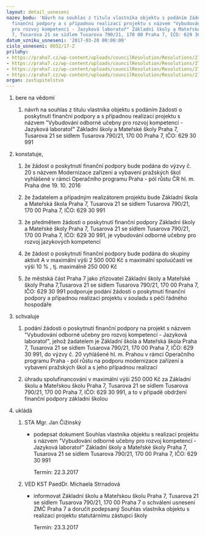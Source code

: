 ```yaml
---
layout: detail_usneseni
nazev_bodu: 'Návrh na souhlas z titulu vlastníka objektu s podáním žádosti o poskytnutí
  finanční podpory a s případnou realizací projektu s názvem "Vybudování odborné učebny
  pro rozvoj kompetencí - Jazyková laboratoř" Základní školy a Mateřské školy Praha
  7, Tusarova 21 se sídlem Tusarova 790/21, 170 00 Praha 7, IČO: 629 30 991'
datum_vzniku_usneseni: '2017-03-20 00:00:00'
cislo_usneseni: 0052/17-Z
prilohy:
- https://praha7.cz/wp-content/uploads/councilResolution/Resolutions/27346/export/Duvodova_zprava~181391.docx
- https://praha7.cz/wp-content/uploads/councilResolution/Resolutions/27346/export/Souhlas_vlastnika_objektu~181390.docx
- https://praha7.cz/wp-content/uploads/councilResolution/Resolutions/27346/export/0242~181389.pdf
- https://praha7.cz/wp-content/uploads/councilResolution/Resolutions/27346/export/export~301301.pdf
organ: zastupitelstvo
---
```

<ol id="urzList" class="urzList_view"><li id="" class="urzClass1"><span name="1">bere na vědomí</span><ol id="" class="urzOlClass"><li style="text-align: left;" id="" class="urzClass2"><span><p>návrh na souhlas z titulu vlastníka objektu s podáním žádosti o poskytnutí finanční podpory a s případnou realizací projektu s názvem "Vybudování odborné učebny pro rozvoj kompetencí - Jazyková laboratoř" Základní školy a Mateřské školy Praha 7, Tusarova 21 se sídlem Tusarova 790/21, 170 00 Praha 7, IČO: 629 30 991</p></span></li></ol></li><li id="" class="urzClass1"><span name="50">konstatuje,</span><ol id="" class="urzOlClass"><li style="text-align: left;" id="" class="urzClass2"><span><p>že žádost o poskytnutí finanční podpory bude podána do výzvy č. 20 s názvem Modernizace zařízení a vybavení pražských škol vyhlášené v rámci Operačního programu Praha - pól růstu ČR hl. m. Praha dne 19. 10. 2016 <br></p></span></li><li style="text-align: left;" id="" class="urzClass2"><span><p>že žadatelem a případným realizátorem projektu bude Základní škola a Mateřská škola Praha 7, Tusarova 21 se sídlem Tusarova 790/21, 170 00 Praha 7, IČO: 629 30 991<br></p></span></li><li style="text-align: left;" id="" class="urzClass2"><span><p>že předmětem žádosti o poskytnutí finanční podpory Základní školy a Mateřské školy Praha 7, Tusarova 21 se sídlem Tusarova 790/21, 170 00 Praha 7, IČO: 629 30 991, je vybudování odborné učebny pro rozvoj jazykových kompetencí<br></p></span></li><li style="text-align: left;" id="" class="urzClass2"><span><p>že žádost o poskytnutí finanční podpory bude podána do skupiny aktivit A v maximální výši 2 500 000 Kč s maximální spoluúčastí ve výši 10 % , tj. maximálně 250 000 Kč</p></span></li><li style="text-align: left;" id="" class="urzClass2"><span><p>že městská část Praha 7 jako zřizovatel&nbsp;Základní školy a Mateřské školy Praha 7,Tusarova 21 se sídlem Tusarova 790/21, 170 00 Praha 7, IČO: 629 30 991 podporuje podání žádosti o poskytnutí finanční podpory a případnou realizaci projektu v souladu s péčí řádného hospodáře</p></span></li></ol></li><li id="" class="urzClass1"><span name="24">schvaluje</span><ol class="urzOlClass"><li style="text-align: left;" id="" class="urzClass2"><span><p>podání žádosti o poskytnutí finanční podpory na projekt s názvem "Vybudování odborné učebny pro rozvoj kompetencí - Jazyková laboratoř", jehož žadatelem je Základní škola a Mateřská škola Praha 7, Tusarova 21 se sídlem Tusarova 790/21, 170 00 Praha 7, IČO: 629 30 991, do výzvy č. 20 vyhlášené hl. m. Prahou v rámci Operačního programu Praha - pól růstu na podporu modernizace zařízení a vybavení pražských škol a s jeho případnou realizací<br></p></span></li><li style="text-align: left;" id="" class="urzClass2"><span><p>úhradu spolufinancování v maximální výši 250 000 Kč za Základní školu a Mateřskou školu Praha 7, Tusarova 21 se sídlem Tusarova 790/21, 170 00 Praha 7, IČO: 629 30 991, a to v případě obdržení finanční podpory základní školou<br></p></span></li></ol></li><li class="urzClass1" id="urzUkoly"><span name="1">ukládá</span><ol class="urzOlClass"><li class="urzClass2"><span><p>STA Mgr. Jan Čižinský</p></span><ul class="urzUlClass"><li class="urzClass3"><span><p>podepsat dokument Souhlas vlastníka objektu s realizací projektu s názvem "Vybudování odborné učebny pro rozvoj kompetencí - Jazyková laboratoř" Základní školy a Mateřské školy Praha 7, Tusarova 21 se sídlem Tusarova 790/21, 170 00 Praha 7, IČO: 629 30 991</p></span><span class="urzUkolTermin">  Termín:&nbsp;22.3.2017</span></li></ul></li><li class="urzClass2"><span><p>VED KST PaedDr. Michaela Strnadová</p></span><ul class="urzUlClass"><li class="urzClass3"><span><p>informovat Základní školu a Mateřskou školu Praha 7, Tusarova 21 se sídlem Tusarova 790/21, 170 00 Praha 7 o schválení usnesení ZMČ Praha 7 a doručit podepsaný Souhlas vlastníka objektu s realizací projektu statutárnímu zástupci školy</p></span><span class="urzUkolTermin">  Termín:&nbsp;23.3.2017</span></li></ul></li></ol></li></ol>